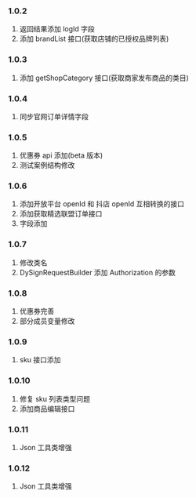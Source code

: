 ### 1.0.2

1. 返回结果添加 logId 字段
2. 添加 brandList 接口(获取店铺的已授权品牌列表)

### 1.0.3

1. 添加 getShopCategory 接口(获取商家发布商品的类目)

### 1.0.4

1. 同步官网订单详情字段

### 1.0.5

1. 优惠券 api 添加(beta 版本)
2. 测试案例结构修改

### 1.0.6

1. 添加开放平台 openId 和 抖店 openId 互相转换的接口
2. 添加获取精选联盟订单接口
3. 字段添加

### 1.0.7

1. 修改类名
2. DySignRequestBuilder 添加 Authorization 的参数

### 1.0.8

1. 优惠券完善
2. 部分成员变量修改

### 1.0.9

1. sku 接口添加

### 1.0.10

1. 修复 sku 列表类型问题
2. 添加商品编辑接口

### 1.0.11

1. Json 工具类增强

### 1.0.12

1. Json 工具类增强